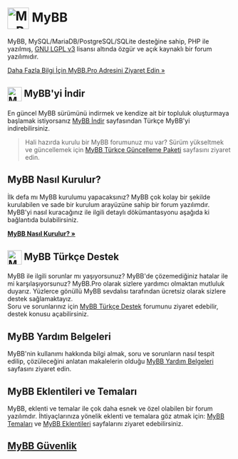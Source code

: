 # <img src="https://github.com/mybb/mybb-website-theme/blob/master/assets/images/logomark-white-trim.svg" align="center" width="48" height="48" alt="MyBB Logo" title="MyBB Logo" loading="lazy" /> MyBB
MyBB, MySQL/MariaDB/PostgreSQL/SQLite desteğine sahip, PHP ile yazılmış, [GNU LGPL v3](https://github.com/ProMyBB/mybb?tab=LGPL-3.0-1-ov-file) lisansı altında özgür ve açık kaynaklı bir forum yazılımıdır.

[Daha Fazla Bilgi İçin MyBB.Pro Adresini Ziyaret Edin »](https://mybb.pro)

## <img src="https://mybb.pro/themes/mybbpro/assets/img/icons/mybb-indir.svg" alt="MyBB İndir Icon" title="MyBB İndir" width="32" height="32" loading="lazy" align="center" /> MyBB'yi İndir
En güncel MyBB sürümünü indirmek ve kendize ait bir topluluk oluşturmaya başlamak istiyorsanız [MyBB İndir](https://mybb.pro/forum-mybb-turkce-kurulum-paketleri) sayfasından Türkçe MyBB'yi indirebilirsiniz.

>Hali hazırda kurulu bir MyBB forumunuz mu var? Sürüm yükseltmek ve güncellemek için [MyBB Türkçe Güncelleme Paketi](https://mybb.pro/forum-mybb-turkce-guncelleme-paketleri) sayfasını ziyaret edin.

## MyBB Nasıl Kurulur?

İlk defa mı MyBB kurulumu yapacaksınız? MyBB çok kolay bir şekilde kurulabilen ve sade bir kurulum arayüzüne sahip bir forum yazılımdır. MyBB'yi nasıl kuracağınız ile ilgili detaylı dökümantasyonu aşağıda ki bağlantıda bulabilirsiniz.<br />

**[MyBB Nasıl Kurulur? »](https://mybb.pro/mybb-nasil-kurulur.html)**

## <img src="https://mybb.pro/themes/mybbpro/assets/img/icons/kategori-icon.svg" alt="MyBB.Pro Logosu" title="MyBB.Pro" width="32" height="32" loading="lazy" align="center" /> MyBB Türkçe Destek

MyBB ile ilgili sorunlar mı yaşıyorsunuz? MyBB'de çözemediğiniz hatalar ile mi karşılaşıyorsunuz? MyBB.Pro olarak sizlere yardımcı olmaktan mutluluk duyarız. Yüzlerce gönüllü MyBB sevdalısı tarafından ücretsiz olarak sizlere destek sağlamaktayız.<br />
Soru ve sorunlarınız için [MyBB Türkçe Destek](https://mybb.pro/forum-mybb-turkce-destek) forumunu ziyaret edebilir, destek konusu açabilirsiniz.


## MyBB Yardım Belgeleri
MyBB'nin kullanımı hakkında bilgi almak, soru ve sorunların nasıl tespit edilip, çözüleceğini anlatan makalelerin olduğu [MyBB Yardım Belgeleri](https://mybb.pro/forum-mybb-yardim-belgeleri) sayfasını ziyaret edin.

## MyBB Eklentileri ve Temaları
MyBB, eklenti ve temalar ile çok daha esnek ve özel olabilen bir forum yazılımdır. İhtiyaçlarınıza yönelik eklenti ve temalara göz atmak için: [MyBB Temaları](https://mybb.pro/forum-mybb-temalari) ve [MyBB Eklentileri](https://mybb.pro/forum-mybb-eklentileri) sayfalarını ziyaret edebilirsiniz.

## [MyBB Güvenlik](mybb/SECURITY.md)
